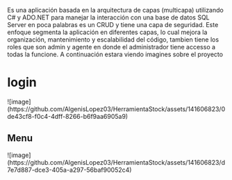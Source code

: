 Es una aplicación basada en la arquitectura de capas (multicapa) utilizando C# y ADO.NET para manejar la interacción con una base de datos SQL Server en poca palabras es un CRUD y tiene una capa de seguridad. Este enfoque segmenta la aplicación en diferentes capas, lo cual mejora la organización, mantenimiento y escalabilidad del código, tambien tiene los roles que son admin y agente en donde el administrador tiene accesso a todas la funcione. A continuación estara viendo imagines sobre el proyecto 
<h1>login</h1>
![image](https://github.com/AlgenisLopez03/HerramientaStock/assets/141606823/0de43cf8-f0c4-4dff-8266-b6f9aa6905a9)

<h2>Menu</h2>
![image](https://github.com/AlgenisLopez03/HerramientaStock/assets/141606823/d7e7d887-dce3-405a-a297-56baf90052c4)

